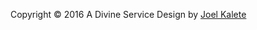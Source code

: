Copyright &copy; 2016 A Divine Service Design by <a href="http://www.joelkalete.com/">Joel Kalete</a>

